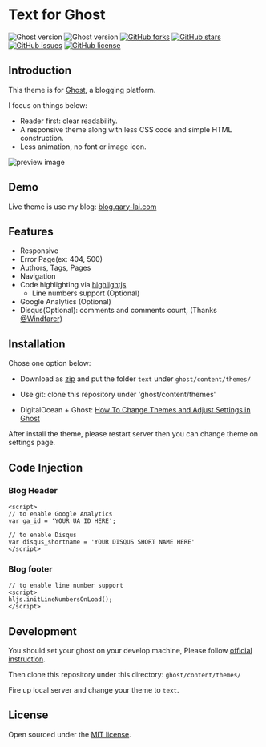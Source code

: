 # Text for Ghost

![Ghost version](https://img.shields.io/badge/ghost-v0.8.0-blue.svg?style=flat-square)
![Ghost version](https://img.shields.io/badge/ghost-v1.0.0-blue.svg?style=flat-square)
[![GitHub forks](https://img.shields.io/github/forks/imgarylai/text.svg?style=flat-square)](https://github.com/imgarylai/text/network)
[![GitHub stars](https://img.shields.io/github/stars/imgarylai/text.svg?style=flat-square)](https://github.com/imgarylai/text/stargazers)
[![GitHub issues](https://img.shields.io/github/issues/imgarylai/text.svg?style=flat-square)](https://github.com/imgarylai/text/issues)
[![GitHub license](https://img.shields.io/badge/license-MIT-blue.svg?style=flat-square)](https://raw.githubusercontent.com/imgarylai/text/master/LICENSE.md)

## Introduction

This theme is for [Ghost](https://ghost.org), a blogging platform.

I focus on things below:
- Reader first: clear readability.
- A responsive theme along with less CSS code and simple HTML construction.
- Less animation, no font or image icon.  

![preview image](blog.gary-lai.com-1366x768.png)

## Demo

Live theme is use my blog: [blog.gary-lai.com](https://blog.gary-lai.com)

## Features

- Responsive
- Error Page(ex: 404, 500)
- Authors, Tags, Pages
- Navigation
- Code highlighting via [highlightjs](https://highlightjs.org/)  
  - Line numbers support (Optional)
- Google Analytics (Optional)
- Disqus(Optional): comments and comments count, (Thanks [@Windfarer](https://github.com/Windfarer))

## Installation

Chose one option below:

- Download as [zip](https://github.com/imgarylai/text/archive/master.zip) and put the folder `text` under `ghost/content/themes/`

- Use git: clone this repository under 'ghost/content/themes'

- DigitalOcean + Ghost: [How To Change Themes and Adjust Settings in Ghost](https://www.digitalocean.com/community/tutorials/how-to-change-themes-and-adjust-settings-in-ghost)

After install the theme, please restart server then you can change theme on settings page.

## Code Injection

### Blog Header

```
<script>
// to enable Google Analytics
var ga_id = 'YOUR UA ID HERE';

// to enable Disqus
var disqus_shortname = 'YOUR DISQUS SHORT NAME HERE'
</script>
```

### Blog footer

```
// to enable line number support
<script>
hljs.initLineNumbersOnLoad();
</script>
```

## Development

You should set your ghost on your develop machine, Please follow [official instruction](https://github.com/TryGhost/Ghost#developer-install-from-git).

Then clone this repository under this directory: `ghost/content/themes/`

Fire up local server and change your theme to `text`.

## License

Open sourced under the [MIT license](LICENSE.md).
